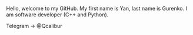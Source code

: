 Hello, welcome to my GitHub.
My first name is Yan, last name is Gurenko. I am software developer (C++ and Python).

Telegram -> @Qcalibur
